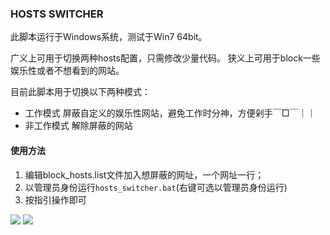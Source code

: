 ### HOSTS SWITCHER

此脚本运行于Windows系统，测试于Win7 64bit。

广义上可用于切换两种hosts配置，只需修改少量代码。
狭义上可用于block一些娱乐性或者不想看到的网站。

目前此脚本用于切换以下两种模式：
* 工作模式
屏蔽自定义的娱乐性网站，避免工作时分神，方便剁手￣□￣｜｜
* 非工作模式
解除屏蔽的网站

#### 使用方法
1. 编辑block_hosts.list文件加入想屏蔽的网址，一个网址一行；
2. 以管理员身份运行`hosts_switcher.bat`(右键可选以管理员身份运行)
3. 按指引操作即可

![](http://7pullj.com1.z0.glb.clouddn.com/tuchuang%2Fhosts_switcher.png)
![](http://7pullj.com1.z0.glb.clouddn.com/tuchuang%2Fnuli.png)
